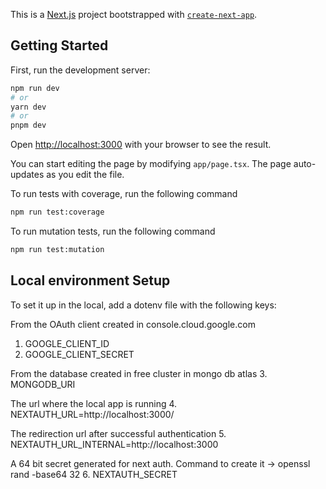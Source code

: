 This is a [Next.js](https://nextjs.org/) project bootstrapped with [`create-next-app`](https://github.com/vercel/next.js/tree/canary/packages/create-next-app).

## Getting Started

First, run the development server:

```bash
npm run dev
# or
yarn dev
# or
pnpm dev
```

Open [http://localhost:3000](http://localhost:3000) with your browser to see the result.

You can start editing the page by modifying `app/page.tsx`. The page auto-updates as you edit the file.

To run tests with coverage, run the following command 
```bash
npm run test:coverage
```

To run mutation tests, run the following command 
```bash
npm run test:mutation
```

## Local environment Setup
To set it up in the local, add a dotenv file with the following keys:

From the OAuth client created in console.cloud.google.com
1. GOOGLE_CLIENT_ID
2. GOOGLE_CLIENT_SECRET

From the database created in free cluster in mongo db atlas
3. MONGODB_URI

The url where the local app is running
4. NEXTAUTH_URL=http://localhost:3000/

The redirection url after successful authentication
5. NEXTAUTH_URL_INTERNAL=http://localhost:3000

A 64 bit secret generated for next auth. Command to create it -> openssl rand -base64 32 
6. NEXTAUTH_SECRET
